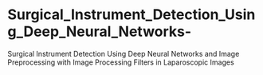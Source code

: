 # Surgical_Instrument_Detection_Using_Deep_Neural_Networks-
Surgical Instrument Detection Using Deep Neural Networks and Image Preprocessing with Image Processing Filters in Laparoscopic Images
